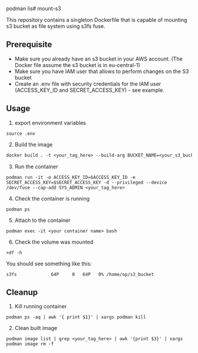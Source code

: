 podman lis# mount-s3

This repository contains a singleton Dockerfile that is capable of mounting s3 bucket
as file system using s3fs fuse.

## Prerequisite
* Make sure you already have an s3 bucket in your AWS account. (The Docker file assume the s3 bucket is in eu-central-1)
* Make sure you have IAM user that allows to perform changes on the S3 bucket
* Create an .env file with security credentials for the IAM user (ACCESS_KEY_ID and SECRET_ACCESS_KEY) - see example.

## Usage
1. export environment variables
```
source .env
```

2. Build the image
```dockerfile
docker build . -t <your_tag_here> --build-arg BUCKET_NAME=<your_s3_bucket_name>
```

3. Run the container
```
podman run -it -e ACCESS_KEY_ID=$ACCESS_KEY_ID -e SECRET_ACCESS_KEY=$SECRET_ACCESS_KEY -d --privileged --device /dev/fuse --cap-add SYS_ADMIN <your_tag_here>
```

4. Check the container is running
```
podman ps
```

5. Attach to the container
```
podman exec -it <your container name> bash
```

6. Check the volume was mounted
```
>df -h
```
You should see something like this:
```
s3fs             64P     0   64P   0% /home/op/s3_bucket
```

## Cleanup
1. Kill running container
```
podman ps -aq | awk '{ print $1}' | xargs podman kill
```
2. Clean built image
```
podman image list | grep <your_tag_here> | awk '{print $3}' | xargs podman image rm -f

